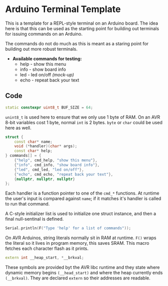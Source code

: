 # Arduino Terminal Template
This is a template for a REPL-style terminal on an Arduino board. The idea here
is that this can be used as the starting point for building out terminals for
issuing commands on an Arduino.

The commands do not do much as this is meant as a staring point for building
out more robust terminals.

- **Available commands for testing:**
  - help - show this menu 
  - info - show board info 
  - led - led on/off *(mock-up)*
  - echo - repeat back your text

## Code

```c++
static constexpr uint8_t BUF_SIZE = 64;
```
`unint8_t` is used here to ensure that we only use 1 byte of RAM. On an AVR
8-bit variables cost 1 byte, normal `int` is 2 bytes. `byte` or `char` could be used
here as well.

```c++
struct {
    const char* name;
    void (*handler)(char* args);
    const char* help;
} commands[] = {
    {"help", cmd_help, "show this menu"},
    {"info", cmd_info, "show board info"},
    {"led", cmd_led, "led on/off"},
    {"echo", cmd_echo, "repeat back your text"},
    {nullptr, nullptr, nullptr}
};
```
Each handler is a function pointer to one of the `cmd_*` functions. At runtime
the user's input is compared against `name`; if it matches it's handler is called 
to run that command.

A C-style initializer list is used to initialize one struct instance, and then
a final null-sentinal is defined.

```c++
Serial.println(F("Type 'help' for a list of commands"));
```
On AVR Arduinos, string literals normally sit in RAM at runtime. `F()` wraps
the literal so it lives in program memory, this saves SRAM. This macro fetches
each character flash as it prints.

```c++
extern int __heap_start, *__brkval;
```
These symbols are provided byt the AVR libc runtime and they state where
dynamic memory begins `(__head_start)` and where the heap currently ends
`(__brkval)`. They are declared `extern` so their addresses are readable.